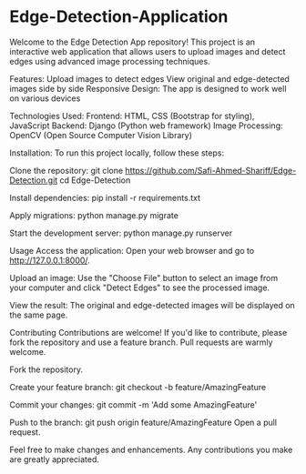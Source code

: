 # Edge-Detection-Application
Welcome to the Edge Detection App repository! This project is an interactive web application that allows users to upload images and detect edges using advanced image processing techniques.

Features:
Upload images to detect edges
View original and edge-detected images side by side
Responsive Design: The app is designed to work well on various devices

Technologies Used:
Frontend: HTML, CSS (Bootstrap for styling), JavaScript
Backend: Django (Python web framework)
Image Processing: OpenCV (Open Source Computer Vision Library)

Installation:
To run this project locally, follow these steps:

Clone the repository:
git clone https://github.com/Safi-Ahmed-Shariff/Edge-Detection.git
cd Edge-Detection

Install dependencies:
pip install -r requirements.txt

Apply migrations:
python manage.py migrate

Start the development server:
python manage.py runserver

Usage
Access the application:
Open your web browser and go to http://127.0.0.1:8000/.

Upload an image:
Use the "Choose File" button to select an image from your computer and click "Detect Edges" to see the processed image.

View the result:
The original and edge-detected images will be displayed on the same page.

Contributing
Contributions are welcome! If you'd like to contribute, please fork the repository and use a feature branch. Pull requests are warmly welcome.

Fork the repository.

Create your feature branch:
git checkout -b feature/AmazingFeature

Commit your changes:
git commit -m 'Add some AmazingFeature'

Push to the branch:
git push origin feature/AmazingFeature
Open a pull request.

Feel free to make changes and enhancements. Any contributions you make are greatly appreciated.

